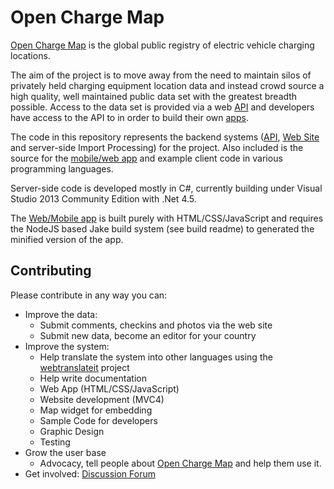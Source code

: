 Open Charge Map
==========

[Open Charge Map](http://openchargemap.org) is the global public registry of electric vehicle charging locations. 

The aim of the project is to move away from the need to maintain silos of privately held charging equipment location data and instead crowd source a high quality, well maintained public data set with the greatest breadth possible. Access to the data set is provided via a web [API](http://openchargemap.org/site/develop/) and developers have access to the API to in order to build their own [apps](http://openchargemap.org/site/develop/apps/).

The code in this repository represents the backend systems ([API](http://openchargemap.org/site/develop/), [Web Site](http://openchargemap.org) and server-side Import Processing) for the project. Also included is the source for the [mobile/web app](http://openchargemap.org/app/) and example client code in various programming languages.

Server-side code is developed mostly in C#, currently building under Visual Studio 2013 Community Edition with .Net 4.5.

The [Web/Mobile app](http://openchargemap.org/app/) is built purely with HTML/CSS/JavaScript and requires the NodeJS based Jake build system (see build readme) to generated the minified version of the app.

Contributing
-----------
Please contribute in any way you can:
  - Improve the data:
    - Submit comments, checkins and photos via the web site
    - Submit new data, become an editor for your country
  - Improve the system:
    - Help translate the system into other languages using the [webtranslateit](https://webtranslateit.com/en/projects/6978-Open-Charge-Map) project 
    - Help write documentation
    - Web App (HTML/CSS/JavaScript)
    - Website development (MVC4)
    - Map widget for embedding
    - Sample Code for developers
    - Graphic Design
    - Testing
  - Grow the user base
    - Advocacy, tell people about [Open Charge Map](http://openchargemap.org) and help them use it.
  - Get involved: [Discussion Forum](http://openchargemap.org/forum/)

